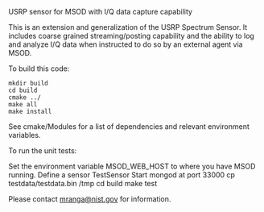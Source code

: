 USRP sensor for MSOD with I/Q data capture capability

This is an extension and generalization of the USRP Spectrum Sensor.
It includes coarse grained streaming/posting capability and the ability to
log and analyze I/Q data when instructed to do so by an external agent
via MSOD.

To build this code:

    mkdir build
    cd build 
    cmake ../ 
    make all 
    make install

See cmake/Modules for a list of dependencies and relevant environment variables.

To run the unit tests:

   Set the environment variable MSOD_WEB_HOST to where you have MSOD running.
   Define a sensor TestSensor
   Start mongod at port 33000
   cp testdata/testdata.bin /tmp
   cd build
   make test


Please contact mranga@nist.gov for information.


   
  


